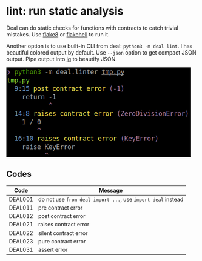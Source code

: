# **lint**: run static analysis

Deal can do static checks for functions with contracts to catch trivial mistakes. Use [flake8](http://flake8.pycqa.org) or [flakehell](https://github.com/life4/flakehell) to run it.

Another option is to use built-in CLI from deal: `python3 -m deal lint`. I has beautiful colored output by default. Use `--json` option to get compact JSON output. Pipe output into [jq](https://stedolan.github.io/jq/) to beautify JSON.

![linter output](../../assets/linter.png)

## Codes

| Code    | Message                                                      |
| ------- | ------------------------------------------------------------ |
| DEAL001 | do not use `from deal import ...`, use `import deal` instead |
| DEAL011 | pre contract error                                           |
| DEAL012 | post contract error                                          |
| DEAL021 | raises contract error                                        |
| DEAL022 | silent contract error                                        |
| DEAL023 | pure contract error                                          |
| DEAL031 | assert error                                                 |
